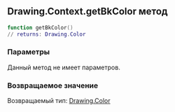 ## Drawing.Context.getBkColor метод


```lua
function getBkColor()
// returns: Drawing.Color
```


### Параметры

Данный метод не имеет параметров.

### Возвращаемое значение

Возвращаемый тип: [Drawing.Color](../../Drawing/Color.md)

